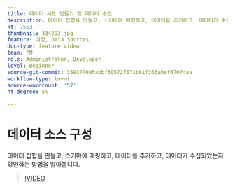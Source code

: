 ```yaml
---
title: 데이터 세트 만들기 및 데이터 수집
description: 데이터 집합을 만들고, 스키마에 매핑하고, 데이터를 추가하고, 데이터가 수집되었는지 확인하는 방법을 알아봅니다.
kt: 7563
thumbnail: 334293.jpg
feature: 여정, Data Sources
doc-type: feature video
team: PM
role: Administrator, Developer
level: Beginner
source-git-commit: 359377095abbf30572f671b61f363abef67074aa
workflow-type: tm+mt
source-wordcount: '57'
ht-degree: 5%

---
```



# 데이터 소스 구성

데이터 집합을 만들고, 스키마에 매핑하고, 데이터를 추가하고, 데이터가 수집되었는지 확인하는 방법을 알아봅니다.

>[!VIDEO](https://video.tv.adobe.com/v/334293?quality=12)
